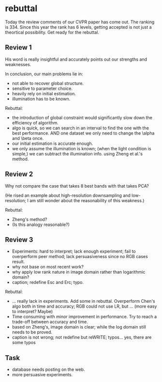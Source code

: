# rebuttal

Today the review comments of our CVPR paper has come out. The ranking is 334. Since this year the rank has 6 levels, getting accepted is not just a theortical possibility. Get ready for the rebuttal.

## Review 1
His word is really insightful and accurately points out our strengths and weaknesses.

In conclusion, our main problems lie in:
* not able to recover global structure.
* sensitive to parameter choice.
* heavily rely on initial estimation.
* illumination has to be known.

Rebuttal:
* the introduction of global constraint would significantly slow down the efficiency of algorithm.
* algo is quick, so we can search in an interval to find the one with the best performance. AND one dataset we only need to change the \alpha and \beta once.
* our initial estimation is accurate enough.
* we only assume the illumination is known; (when the light condition is simple,) we can subtract the illumination info. using Zheng et al.'s method.

## Review 2
Why not compare the case that takes 8 best bands with that takes PCA? 

(He rised an example about high-resolution downsampling and low-resolution; I am still wonder about the reasonability of this weakness.)

Rebuttal:
* Zheng's method?
* (Is this analogy reasonable?)

## Review 3
* Experiments: hard to interpret; lack enough experiment; fail to overperform peer method; lack persuasiveness since no RGB cases result.
* why not base on most recent work?
* why apply low rank nature in image domain rather than logarithmic domain?
* caption; redefine Esc and Erc; typo.

Rebuttal:
* ... really lack in experiments. Add some in rebuttal. Overperform Chen's algo both in time and accuracy; RGB could not use LR, but ... (more easy to interpret? Maybe)
* Time consuming with minor improvement in performance. Try to reach a trade-off between accuracy and time.
* based on Zheng's, image domain is clear; while the log domain still needs to be proved.
* caption is not wrong; not redefine but reWRITE; typos... yes, there are some typos

## Task
* database needs posting on the web.
* more persuasive experiments.

